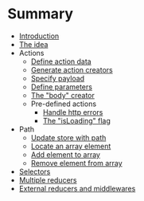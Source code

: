 # Summary

* [Introduction](README.md)
* [The idea](./docs/idea.md)
* Actions
  * [Define action data](./docs/action.md)
  * [Generate action creators](./docs/generate-actions.md)
  * [Specify payload](./docs/after.md)
  * [Define parameters](./docs/params.md)
  * [The "body" creator](./docs/body.md)
  * Pre-defined actions
    * [Handle http errors](./docs/error.md)
    * [The "isLoading" flag](./docs/error.md)
* Path
  * [Update store with path](./docs/path.md)
  * [Locate an array element](./docs/array.md)
  * [Add element to array](./docs/array-add.md)
  * [Remove element from array](./docs/array-remove.md)
* [Selectors](./docs/selector.md)
* [Multiple reducers](./docs/multiple-reducers.md)
* [External reducers and middlewares](./docs/external.md)  